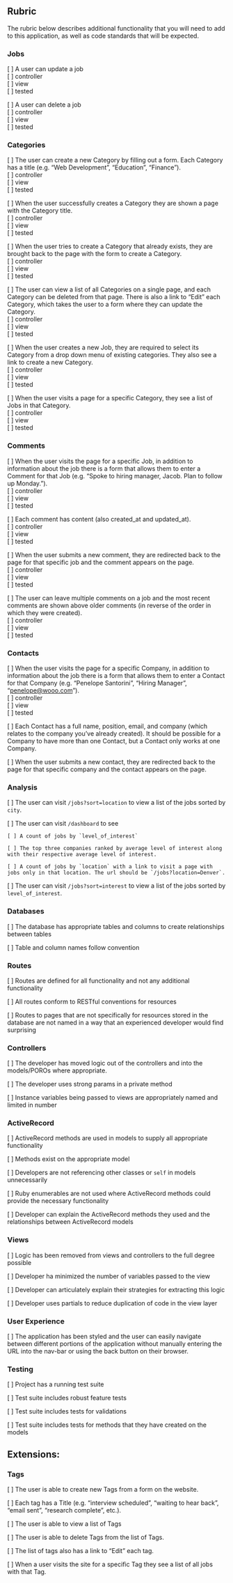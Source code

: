 ## Rubric

The rubric below describes additional functionality that you will need to add to this application, as well as code standards that will be expected.

### Jobs

[ ] A user can update a job  
  [ ] controller  
  [ ] view  
  [ ] tested  

[ ] A user can delete a job  
  [ ] controller  
  [ ] view  
  [ ] tested  


### Categories  

[ ] The user can create a new Category by filling out a form. Each Category has a title (e.g. “Web Development”,   “Education”, “Finance”).  
  [ ] controller  
  [ ] view  
  [ ] tested  

[ ] When the user successfully creates a Category they are shown a page with the Category title.  
  [ ] controller  
  [ ] view  
  [ ] tested  

[ ] When the user tries to create a Category that already exists, they are brought back to the page with the form to create a Category.  
  [ ] controller  
  [ ] view  
  [ ] tested  

[ ] The user can view a list of all Categories on a single page, and each Category can be deleted from that page. There is also a link to “Edit” each Category, which takes the user to a form where they can update the Category.  
  [ ] controller  
  [ ] view  
  [ ] tested  

[ ] When the user creates a new Job, they are required to select its Category from a drop down menu of existing categories. They also see a link to create a new Category.  
  [ ] controller  
  [ ] view  
  [ ] tested  

[ ] When the user visits a page for a specific Category, they see a list of Jobs in that Category.  
  [ ] controller  
  [ ] view  
  [ ] tested  


### Comments  

[ ] When the user visits the page for a specific Job, in addition to information about the job there is a form that allows them to enter a Comment for that Job (e.g. “Spoke to hiring manager, Jacob. Plan to follow up Monday.”).  
  [ ] controller  
  [ ] view  
  [ ] tested  

[ ] Each comment has content (also created_at and updated_at).  
  [ ] controller  
  [ ] view  
  [ ] tested  

[ ] When the user submits a new comment, they are redirected back to the page for that specific job and the comment appears on the page.  
  [ ] controller  
  [ ] view  
  [ ] tested  

[ ] The user can leave multiple comments on a job and the most recent comments are shown above older comments (in reverse of the order in which they were created).  
  [ ] controller  
  [ ] view  
  [ ] tested  


### Contacts  

[ ] When the user visits the page for a specific Company, in addition to information about the job there is a form that allows them to enter a Contact for that Company (e.g. “Penelope Santorini”, “Hiring Manager”, “penelope@wooo.com”).  
  [ ] controller  
  [ ] view  
  [ ] tested  

[ ] Each Contact has a full name, position, email, and company (which relates to the company you’ve already created). It should be possible for a Company to have more than one Contact, but a Contact only works at one Company.  

[ ] When the user submits a new contact, they are redirected back to the page for that specific company and the contact appears on the page.  

### Analysis  

[ ] The user can visit `/jobs?sort=location` to view a list of the jobs sorted by `city`.  

[ ] The user can visit `/dashboard` to see  

    [ ] A count of jobs by `level_of_interest`  

    [ ] The top three companies ranked by average level of interest along with their respective average level of interest.  

    [ ] A count of jobs by `location` with a link to visit a page with jobs only in that location. The url should be `/jobs?location=Denver`.  

[ ] The user can visit `/jobs?sort=interest` to view a list of the jobs sorted by `level_of_interest`.  

### Databases  

[ ] The database has appropriate tables and columns to create relationships between tables  

[ ] Table and column names follow convention  

### Routes  

[ ] Routes are defined for all functionality and not any additional functionality  

[ ] All routes conform to RESTful conventions for resources  

[ ] Routes to pages that are not specifically for resources stored in the database are not named in a way that an experienced developer would find surprising  

### Controllers  

[ ] The developer has moved logic out of the controllers and into the models/POROs where appropriate.  

[ ] The developer uses strong params in a private method  

[ ] Instance variables being passed to views are appropriately named and limited in number  

### ActiveRecord  

[ ] ActiveRecord methods are used in models to supply all appropriate functionality  

[ ] Methods exist on the appropriate model  

[ ] Developers are not referencing other classes or `self` in models unnecessarily  

[ ] Ruby enumerables are not used where ActiveRecord methods could provide the necessary functionality  

[ ] Developer can explain the ActiveRecord methods they used and the relationships between ActiveRecord models  

### Views  

[ ] Logic has been removed from views and controllers to the full degree possible  

[ ] Developer ha minimized the number of variables passed to the view  

[ ] Developer can articulately explain their strategies for extracting this logic  

[ ] Developer uses partials to reduce duplication of code in the view layer  

### User Experience  
[ ] The application has been styled and the user can easily navigate between different portions of the application without manually entering the URL into the nav-bar or using the back button on their browser.  

### Testing  

[ ] Project has a running test suite  

[ ] Test suite includes robust feature tests  

[ ] Test suite includes tests for validations  

[ ] Test suite includes tests for methods that they have created on the models  

## Extensions:  

### Tags  

[ ] The user is able to create new Tags from a form on the website.  

[ ] Each tag has a Title (e.g. “interview scheduled”, “waiting to hear back”, “email sent”, “research complete”, etc.).  

[ ] The user is able to view a list of Tags  

[ ] The user is able to delete Tags from the list of Tags.  

[ ] The list of tags also has a link to “Edit” each tag.  

[ ] When a user visits the site for a specific Tag they see a list of all jobs with that Tag.  

